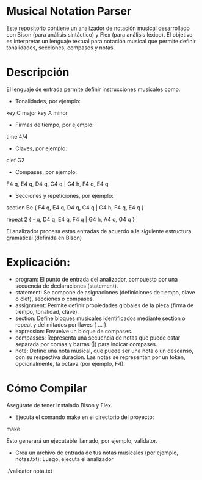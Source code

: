 # Musical Notation Parser

Este repositorio contiene un analizador de notación musical desarrollado con Bison (para análisis sintáctico) y Flex (para análisis léxico). El objetivo es interpretar un lenguaje textual para notación musical que permite definir tonalidades, secciones, compases y notas.

# Descripción
El lenguaje de entrada permite definir instrucciones musicales como:

- Tonalidades, por ejemplo:

key C major
key A minor

- Firmas de tiempo, por ejemplo:

time 4/4

- Claves, por ejemplo:

clef G2

- Compases, por ejemplo:

F4 q, E4 q, D4 q, C4 q | G4 h, F4 q, E4 q

- Secciones y repeticiones, por ejemplo:

section Be {
    F4 q, E4 q, D4 q, C4 q | G4 h, F4 q, E4 q
}

repeat 2 {
    - q, D4 q, E4 q, F4 q | G4 h, A4 q, G4 q
}

El analizador procesa estas entradas de acuerdo a la siguiente estructura gramatical (definida en Bison)

# Explicación:
- program: El punto de entrada del analizador, compuesto por una secuencia de declaraciones (statement).
- statement: Se compone de asignaciones (definiciones de tiempo, clave o clef), secciones o compases.
- assignment: Permite definir propiedades globales de la pieza (firma de tiempo, tonalidad, clave).
- section: Define bloques musicales identificados mediante section o repeat y delimitados por llaves { ... }.
- expression: Envuelve un bloque de compases.
- compasses: Representa una secuencia de notas que puede estar separada por comas y barras (|) para indicar compases.
- note: Define una nota musical, que puede ser una nota o un descanso, con su respectiva duración. Las notas se representan por un token, opcionalmente, la octava (por ejemplo, F4).

# Cómo Compilar
Asegúrate de tener instalado Bison y Flex.

- Ejecuta el comando make en el directorio del proyecto:

make

Esto generará un ejecutable llamado, por ejemplo, validator.

- Crea un archivo de entrada de tus notas musicales (por ejemplo, notas.txt):
Luego, ejecuta el analizador

./validator nota.txt